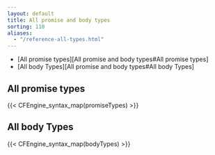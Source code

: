 ```yaml
---
layout: default
title: All promise and body types
sorting: 110
aliases:
  - "/reference-all-types.html"
---
```


- [All promise types][All promise and body types#All promise types]
- [All body Types][All promise and body types#All body Types]

## All promise types

{{< CFEngine_syntax_map(promiseTypes) >}}

## All body Types

{{< CFEngine_syntax_map(bodyTypes) >}}
